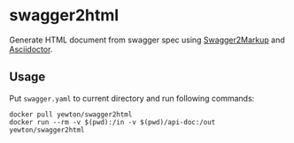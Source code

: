 swagger2html
==============

Generate HTML document from swagger spec using [Swagger2Markup](https://github.com/Swagger2Markup/swagger2markup) and [Asciidoctor](http://asciidoctor.org/).

Usage
------

Put `swagger.yaml` to current directory and run following commands:

```
docker pull yewton/swagger2html
docker run --rm -v $(pwd):/in -v $(pwd)/api-doc:/out yewton/swagger2html
```
